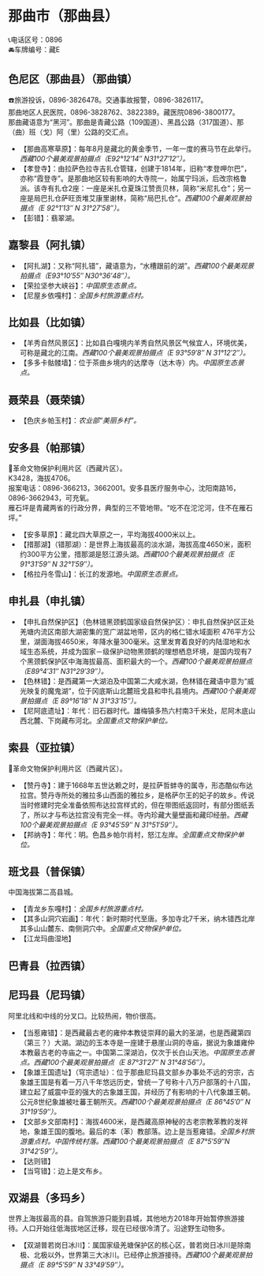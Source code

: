 # 那曲市（那曲县）  
📞电话区号：0896  
🚘车牌编号：藏E  

## 色尼区（那曲县）（那曲镇）  
☎️旅游投诉，0896-3826478。交通事故报警，0896-3826117。   
那曲地区人民医院，0896-3828762、3822389。藏医院0896-3800177。   
那曲藏语意为“黑河”。那曲是青藏公路（109国道）、黑昌公路（317国道）、那（曲）班（戈）阿（里）公路的交汇点。   
* 【那曲高寒草原】：每年8月是藏北的黄金季节，一年一度的赛马节在此举行。*西藏100个最美观景拍摄点（E92°12′14″ N31°27′12″）。*  
* 【孝登寺】：由拉萨色拉寺吉扎仓管辖，创建于1814年，旧称“孝登呷尔巴”，亦称“霞登寺”。是那曲地区较有影响的大寺院一，始属宁玛派，后改宗格鲁派。该寺有扎仓2座：一座是米扎仓夏珠江赞贡贝林，简称“米尼扎仓”；另一座是局巴扎仓萨旺贡堆艾康里谢林，简称“局巴扎仓”。*西藏100个最美观景拍摄点（E 92°1′13″ N 31°27′58″）。*  
* 【彭错】：翡翠湖。

## 嘉黎县（阿扎镇）  
* 【阿扎湖】：又称“阿扎错”，藏语意为，“水槽跟前的湖”。*西藏100个最美观景拍摄点（E93°10′55″ N30°36′48″）。*  
* 【荣拉坚参大峡谷】：*中国原生态景点。*  
* 【尼屋乡依嘎村】：*全国乡村旅游重点村。*    

## 比如县（比如镇）  
* 【羊秀自然风景区】：比如县白嘎境内羊秀自然风景区气候宜人，环境优美，可称是藏北的江南。*西藏100个最美观景拍摄点（E 93°59′8″ N 31°12′2″）。*  
* 【多多卡骷髅墙】：位于茶曲乡境内的达摩寺（达木寺）内。*中国原生态景点。*  

## 聂荣县（聂荣镇）  
* 【色庆乡帕玉村】：*农业部“美丽乡村”。*  

## 安多县（帕那镇）  
🚩革命文物保护利用片区（西藏片区）。   
K3428，海拔4706。   
报案电话：0896-366213，3662001。安多县医疗服务中心，沈阳南路16，0896-3662943，可充氧。   
雁石坪是青藏两省的行政分界，典型的三不管地带。“吃不在沱沱河，住不在雁石坪。”  
* 【安多草原】：藏北四大草原之一，平均海拔4000米以上。   
* 【措那湖】（错那湖）：是世界上海拔最高的淡水湖，海拔高度4650米，面积约300平方公里，措那湖是怒江源头湖。*西藏100个最美观景拍摄点（E 91°31′59″ N 32°1′59″）。*  
* 【格拉丹冬雪山】：长江的发源地。*中国原生态景点。*  

## 申扎县（申扎镇）  
* 【申扎自然保护区】（色林错黑颈鹤国家级自然保护区）：申扎自然保护区正处羌塘内流区南部大湖密集的宽广湖盆地带，区内的格仁错水域面积 476平方公里，湖面海拔4650米，年降水量300毫米。这里发育着良好的内陆湿地和水域生态系统，并成为国家－级保护动物黑颈鹤的理想栖息坏境，是国内现有7个黑颈鹤保护区中海海拔最高、面积最大的一个。*西藏100个最美观景拍摄点（E89°4′31″ N31°29′39″）。*  
* 【色林错】：是西藏第一大湖泊及中国第二大咸水湖，色林错在藏语中意为“威光映复的魔鬼湖”，位于冈底斯山北麓班戈县和申扎县境内。*西藏100个最美观景拍摄点（E 89°16′18″ N 31°33′15″）。*  
* 【尼阿底遗址】：年代：旧石器时代。雄梅镇多热六村南3千米处，尼阿木底山西北麓、下岗藏布河北。*全国重点文物保护单位。*   

## 索县（亚拉镇）  
🚩革命文物保护利用片区（西藏片区）。   
* 【赞丹寺】：建于1668年五世达赖之时，是拉萨哲蚌寺的属寺，形态酷似布达拉宫。赞丹寺所处的雅拉多山西面的雅拉乡，是格萨尔王的妃子的故乡。传说当时修建时完全准备依照布达拉宫样式的，但在带图纸返回时，有部分图纸丢了，所以才与布达拉宫没有完全一样。寺内珍藏大量壁画和藏印经册。*西藏100个最美观景拍摄点（E 93°45′59″ N 31°51′59″）。*  
* 【邦纳寺】：年代：明。色昌乡帕尔肖村，怒江左岸。*全国重点文物保护单位。*   

## 班戈县（普保镇）  
中国海拔第二高县城。
* 【青龙乡东嘎村】：*全国乡村旅游重点村。*  
* 【其多山洞穴岩画】：年代：新时期时代至唐。多加寺北7千米，纳木错西北岸其多山山麓东、南侧洞穴中。*全国重点文物保护单位。*   
* 【江龙玛曲湿地】

## 巴青县（拉西镇）  

## 尼玛县（尼玛镇）  
阿里北线和中线的分叉口。比较热闹，物价很高。   
* 【当惹雍错】：是西藏最古老的雍仲本教徒崇拜的最大的圣湖，也是西藏第四（第三？）大湖。湖边的玉本寺是一座建于悬崖山洞的寺庙，据说为象雄雍仲本教最古老的寺庙之一。中国第二深湖泊，仅次于长白山天池。*中国原生态景点。西藏100个最美观景拍摄点（E 87°31′27″ N 31°48′56″）。*  
* 【象雄王国遗址】（穹宗遗址）：位于那曲尼玛县文部乡办事处不远的穷宗，古象雄王国是有着一万八千年悠远历史，曾统一了号称十八万户部落的十八国，建立起了威震中亚的强大的古象雄王国，并经历了有影响的十八代象雄王朝。公元8世纪象雄被吐蕃王朝所灭。*西藏100个最美观景拍摄点（E 86°45′0″ N 31°19′59″）。*  
* 【文部乡文部南村】：海拔4600米，是西藏高原神秘的古老宗教苯教的发祥地，象雄王国的腹地。最后的本（苯）教部落。边上是当惹雍错。*全国乡村旅游重点村。中国传统村落。西藏100个最美观景拍摄点（E 87°5′59″N 31°42′59″）。*  
* 【达则错】
* 【当穹错】：边上是文布乡。

## 双湖县（多玛乡）  
世界上海拔最高的县。自驾旅游只能到县城，其他地方2018年开始暂停旅游接待。人口开始往低海拔地区迁移，现在已经很冷清了。沿途野生动物多。   
* 【双湖普若岗日冰川】：属国家级羌塘保护区的核心区，普若岗日冰川是除南极、北极以外，世界第三大冰川。已经停止旅游接待。*西藏100个最美观景拍摄点（E 89°5′59″ N 33°49′59″）。*  
